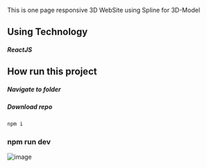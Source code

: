 This is one page responsive 3D WebSite using Spline for 3D-Model

<h2>Using Technology</h2>

<h5>ReactJS<h5>

<h2>How run this project</h2>

<h5>Navigate to folder</h5>

<h5>Download repo</h5>

```html
npm i
```
<h3>npm run dev</h3>

![image](https://github.com/StanislavKamenov/3D-Website-react/assets/76092821/5c503786-148d-4834-be55-8b28db0f24d7)
